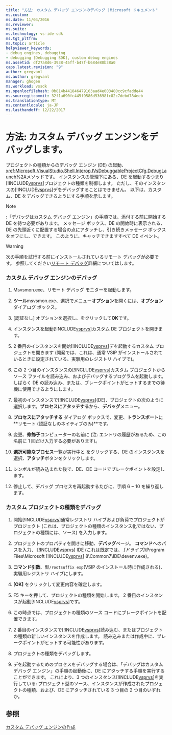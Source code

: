 ```yaml
---
title: "方法: カスタム デバッグ エンジンのデバッグ |Microsoft ドキュメント"
ms.custom: 
ms.date: 11/04/2016
ms.reviewer: 
ms.suite: 
ms.technology: vs-ide-sdk
ms.tgt_pltfrm: 
ms.topic: article
helpviewer_keywords:
- debug engines, debugging
- debugging [Debugging SDK], custom debug engines
ms.assetid: df27a8d6-3938-45ff-b47f-b684e80b38a0
caps.latest.revision: "9"
author: gregvanl
ms.author: gregvanl
manager: ghogen
ms.workload: vssdk
ms.openlocfilehash: 0b814b441846479163aad4e003480cc9cfadde44
ms.sourcegitcommit: 32f1a690fc445f9586d53698fc82c7debd784eeb
ms.translationtype: MT
ms.contentlocale: ja-JP
ms.lasthandoff: 12/22/2017
---
```

# <a name="how-to-debug-a-custom-debug-engine"></a>方法: カスタム デバッグ エンジンをデバッグします。
プロジェクトの種類からのデバッグ エンジン (DE) の起動、<xref:Microsoft.VisualStudio.Shell.Interop.IVsDebuggableProjectCfg.DebugLaunch%2A>メソッドです。 インスタンスの管理下にある、DE を起動するつまり[!INCLUDE[vsprvs](../../code-quality/includes/vsprvs_md.md)]プロジェクトの種類を制御します。 ただし、そのインスタンスの[!INCLUDE[vsprvs](../../code-quality/includes/vsprvs_md.md)]デをデバッグすることはできません。 以下は、カスタム、DE をデバッグできるようにする手順を示します。  
  
> [!NOTE]
>  :「デバッグはカスタム デバッグ エンジン」の手順では、添付する前に開始する DE を待つ必要があります。 メッセージ ボックス、DE の開始時に表示される、DE の先頭近くに配置する場合の点にアタッチし、引き続きメッセージ ボックスをオフにし、できます。 このように、キャッチできますすべて DE イベント。  
  
> [!WARNING]
>  次の手順を試行する前にインストールされているリモート デバッグが必要です。 参照してください[リモート デバッグ](../../debugger/remote-debugging.md)詳細についてはします。  
  
### <a name="debugging-a-custom-debug-engine"></a>カスタム デバッグ エンジンのデバッグ  
  
1.  Msvsmon.exe、リモート デバッグ モニターを起動します。  
  
2.  **ツール**msvsmon.exe、選択でメニュー**オプション**を開くには、**オプション** ダイアログ ボックス。  
  
3.  [認証なし] オプションを選択し、をクリックして**OK**です。  
  
4.  インスタンスを起動[!INCLUDE[vsprvs](../../code-quality/includes/vsprvs_md.md)]カスタム DE プロジェクトを開きます。  
  
5.  2 番目のインスタンスを開始[!INCLUDE[vsprvs](../../code-quality/includes/vsprvs_md.md)]デを起動するカスタム プロジェクトを開きます (開発では、これは、通常 VSIP がインストールされているときに設定されている、実験用のレジストリ ハイブで)。  
  
6.  この 2 つ目のインスタンスの[!INCLUDE[vsprvs](../../code-quality/includes/vsprvs_md.md)]カスタム プロジェクトからソース ファイルを読み込み、およびデバッグするプログラムを起動します。 しばらく DE の読み込み、または、ブレークポイントがヒットするまでの待機に使用できるようにします。  
  
7.  最初のインスタンスで[!INCLUDE[vsprvs](../../code-quality/includes/vsprvs_md.md)](DE)、プロジェクトの次のように選択します。**プロセスにアタッチする**から、**デバッグ**メニュー。  
  
8.  **プロセスにアタッチする** ダイアログ ボックスで、変更、**トランスポート**に**リモート (認証なしのネイティブのみ)**です。  
  
9. 変更、**修飾子**コンピューターの名前に (注: エントリの履歴があるため、この名前に 1 回だけ入力する必要があります)。  
  
10. **選択可能なプロセス**一覧が実行中と をクリックする、DE のインスタンスを選択、**アタッチ**ボタンをクリックします。  
  
11. シンボルが読み込まれた後で、DE、DE コードでブレークポイントを設定します。  
  
12. 停止して、デバッグ プロセスを再起動するたびに、手順 6 ~ 10 を繰り返します。  
  
### <a name="debugging-a-custom-project-type"></a>カスタム プロジェクトの種類をデバッグ  
  
1.  開始[!INCLUDE[vsprvs](../../code-quality/includes/vsprvs_md.md)]通常レジストリ ハイブおよび負荷でプロジェクトがプロジェクト (これは、プロジェクトの種類のインスタンス化ではない、プロジェクトの種類には、ソース) を入力します。  
  
2.  プロジェクトのプロパティを開きに移動、**デバッグ**ページ。 **コマンド**へのパスを入力、 [!INCLUDE[vsprvs](../../code-quality/includes/vsprvs_md.md)] IDE (これは既定では、 *[ドライブ]*\Program Files\Microsoft [!INCLUDE[vsprvs](../../code-quality/includes/vsprvs_md.md)] 8\Common7\IDE\devenv.exe)。  
  
3.  **コマンド引数**、型`/rootsuffix exp`(VSIP のインストール時に作成される)、実験用レジストリ ハイブにします。  
  
4.  **[OK]** をクリックして変更内容を確定します。  
  
5.  F5 キーを押して、プロジェクトの種類を開始します。 2 番目のインスタンスが起動[!INCLUDE[vsprvs](../../code-quality/includes/vsprvs_md.md)]です。  
  
6.  この時点では、プロジェクトの種類のソース コードにブレークポイントを配置できます。  
  
7.  2 番目のインスタンスで[!INCLUDE[vsprvs](../../code-quality/includes/vsprvs_md.md)]読み込む、またはプロジェクトの種類の新しいインスタンスを作成します。 読み込みまたは作成中に、ブレークポイントがヒットする可能性があります。  
  
8.  プロジェクトの種類をデバッグします。  
  
9. デを起動するためのプロセスをデバッグする場合は、「デバッグはカスタム デバッグ エンジン」の手順の起動後に、DE にアタッチする手順を実行することができます。 これにより、3 つのインスタンス[!INCLUDE[vsprvs](../../code-quality/includes/vsprvs_md.md)]を実行している: プロジェクト型のソース、インスタンスが作成されたプロジェクトの種類、および、DE にアタッチされている 3 つ目の 2 つ目のいずれか。  
  
## <a name="see-also"></a>参照  
 [カスタム デバッグ エンジンの作成](../../extensibility/debugger/creating-a-custom-debug-engine.md)